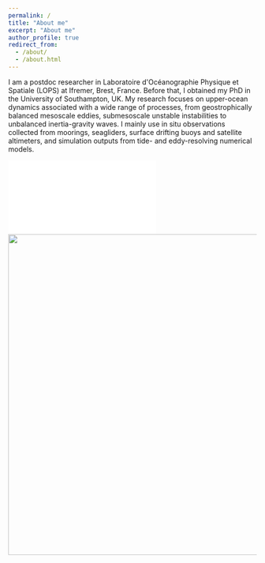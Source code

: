 ```yaml
---
permalink: /
title: "About me"
excerpt: "About me"
author_profile: true
redirect_from: 
  - /about/
  - /about.html
---
```


I am a postdoc researcher in Laboratoire d'Océanographie Physique et Spatiale (LOPS) at Ifremer, Brest, France. Before that, I obtained my PhD in the University of Southampton, UK. My research focuses on upper-ocean dynamics associated with a wide range of processes, from geostrophically balanced mesoscale eddies, submesoscale unstable instabilities to unbalanced inertia-gravity waves. I mainly use in situ observations collected from moorings, seagliders, surface drifting buoys and satellite altimeters, and simulation outputs from tide- and eddy-resolving numerical models. 


[//]: # (<img src="xyu.pdf" width="650"/>)

![me](xyu.pdf)
<img src="xyu.pdf" width="650"/>
